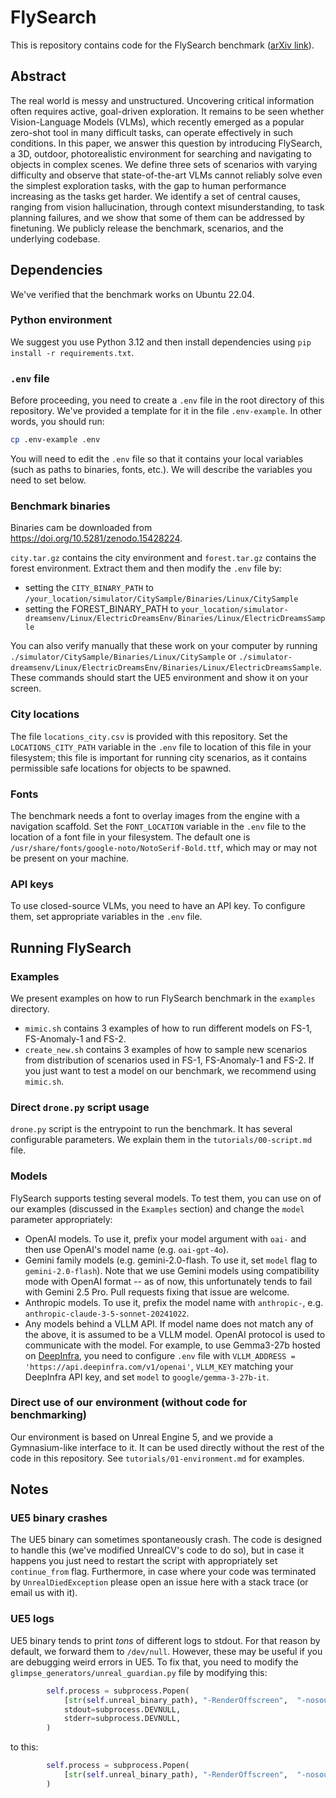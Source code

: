 # FlySearch

This is repository contains code for the FlySearch benchmark ([arXiv link](https://arxiv.org/abs/2506.02896v2)).

## Abstract 

The real world is messy and unstructured. Uncovering critical information often requires active, goal-driven exploration. It remains to be seen whether Vision-Language Models (VLMs), which recently emerged as a popular zero-shot tool in many difficult tasks, can operate effectively in such conditions. In this paper, we answer this question by introducing FlySearch, a 3D, outdoor, photorealistic environment for searching and navigating to objects in complex scenes. We define three sets of scenarios with varying difficulty and observe that state-of-the-art VLMs cannot reliably solve even the simplest exploration tasks, with the gap to human performance increasing as the tasks get harder. We identify a set of central causes, ranging from vision hallucination, through context misunderstanding, to task planning failures, and we show that some of them can be addressed by finetuning. We publicly release the benchmark, scenarios, and the underlying codebase.


## Dependencies

We've verified that the benchmark works on Ubuntu 22.04. 

### Python environment 

We suggest you use Python 3.12 and then install dependencies using `pip install -r requirements.txt`.

### `.env` file 

Before proceeding, you need to create a `.env` file in the root directory of this repository. We've provided a template for it in the file `.env-example`. In other words, you should run:

```bash 
cp .env-example .env
```

You will need to edit the `.env` file so that it contains your local variables (such as paths to binaries, fonts, etc.). We will describe the variables you need to set below.

### Benchmark binaries

Binaries cam be downloaded from https://doi.org/10.5281/zenodo.15428224.

`city.tar.gz` contains the city environment and
`forest.tar.gz` contains the forest environment. Extract them and then modify the `.env` file by:

* setting the `CITY_BINARY_PATH` to `/your_location/simulator/CitySample/Binaries/Linux/CitySample`
* setting the FOREST_BINARY_PATH to `your_location/simulator-dreamsenv/Linux/ElectricDreamsEnv/Binaries/Linux/ElectricDreamsSample`

You can also verify manually that these work on your computer by
running `./simulator/CitySample/Binaries/Linux/CitySample` or
`./simulator-dreamsenv/Linux/ElectricDreamsEnv/Binaries/Linux/ElectricDreamsSample`. These commands should start the UE5
environment and show it on your screen.

### City locations

The file `locations_city.csv` is provided with this repository. Set the `LOCATIONS_CITY_PATH` variable in the `.env` file to location of this file in your filesystem; this file is important for running city scenarios, as it contains permissible safe locations for objects to be spawned.

### Fonts

The benchmark needs a font to overlay images from the engine with a navigation scaffold. Set the `FONT_LOCATION` variable in the `.env` file to the location of a font file in your filesystem. The default one is `/usr/share/fonts/google-noto/NotoSerif-Bold.ttf`, which may or may not be present on your machine.

### API keys

To use closed-source VLMs, you need to have an API key. To configure them, set appropriate variables in the
`.env` file.


## Running FlySearch

### Examples 

We present examples on how to run FlySearch benchmark in the `examples` directory.

- `mimic.sh` contains 3 examples of how to run different models on FS-1, FS-Anomaly-1 and FS-2.
- `create_new.sh` contains 3 examples of how to sample new scenarios from distribution of scenarios used in FS-1, FS-Anomaly-1 and FS-2. 
If you just want to test a model on our benchmark, we recommend using `mimic.sh`.


### Direct `drone.py` script usage

`drone.py` script is the entrypoint to run the benchmark. It has several configurable parameters. We explain them in the `tutorials/00-script.md` file.

### Models 

FlySearch supports testing several models. To test them, you can use on of our examples (discussed in the `Examples` section) and change the `model` parameter appropriately:
* OpenAI models. To use it, prefix your model argument with `oai-` and then use OpenAI's model name (e.g. `oai-gpt-4o`).
* Gemini family models (e.g. gemini-2.0-flash. To use it, set `model` flag to `gemini-2.0-flash`). Note that we use Gemini models using compatibility mode with OpenAI format -- as of now, this unfortunately tends to fail with Gemini 2.5 Pro. Pull requests fixing that issue are welcome.
* Anthropic models. To use it, prefix the model name with `anthropic-`, e.g. `anthropic-claude-3-5-sonnet-20241022`.
* Any models behind a VLLM API. If model name does not match any of the above, it is assumed to be a VLLM model. OpenAI protocol is used to communicate with the model. For example, to use Gemma3-27b hosted on [DeepInfra](https://deepinfra.com/), you need to configure `.env` file with `VLLM_ADDRESS = 'https://api.deepinfra.com/v1/openai'`, `VLLM_KEY` matching your DeepInfra API key, and set `model` to `google/gemma-3-27b-it`.

### Direct use of our environment (without code for benchmarking)

Our environment is based on Unreal Engine 5, and we provide a Gymnasium-like interface to it. It can be used directly without the rest of the code in this repository. See `tutorials/01-environment.md` for examples. 

## Notes

### UE5 binary crashes 

The UE5 binary can sometimes spontaneously crash. The code is designed to handle this (we've modified UnrealCV's code to do so), but in case it happens you just need to restart the script with appropriately set `continue_from` flag. Furthermore, in case where your code was terminated by `UnrealDiedException` please open an issue here with a stack trace (or email us with it).

### UE5 logs

UE5 binary tends to print _tons_ of different logs to stdout. For that reason by default, we forward them to `/dev/null`. However, these may be useful if you are debugging weird errors in UE5. To fix that, you need to modify the `glimpse_generators/unreal_guardian.py` file by modifying this:

```python 
        self.process = subprocess.Popen(
            [str(self.unreal_binary_path), "-RenderOffscreen",  "-nosound"],
            stdout=subprocess.DEVNULL,
            stderr=subprocess.DEVNULL,
        )
```

to this:

```python 
        self.process = subprocess.Popen(
            [str(self.unreal_binary_path), "-RenderOffscreen",  "-nosound"],
        )
```